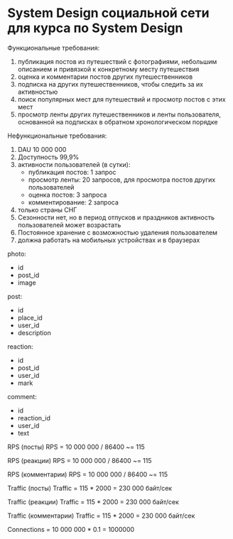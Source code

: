# System Design социальной сети для курса по System Design

Функциональные требования:
1. публикация постов из путешествий с фотографиями, небольшим описанием и привязкой к конкретному месту путешествия
2. оценка и комментарии постов других путешественников
3. подписка на других путешественников, чтобы следить за их активностью
4. поиск популярных мест для путешествий и просмотр постов с этих мест
5. просмотр ленты других путешественников и ленты пользователя, основанной на подписках в обратном хронологическом порядке

Нефункциональные требования:
1. DAU 10 000 000 
2. Доступность 99,9%
3. активности пользователей (в сутки):
    * публикация постов: 1 запрос
    * просмотр ленты: 20 запросов, для просмотра постов других пользователей
    * оценка постов: 3 запроса
    * комментирование: 2 запроса
4. только страны СНГ
5. Сезонности нет, но в период отпусков и праздников активность пользователей может возрастать
6. Постоянное хранение с возможностью удаления пользователем
7. должна работать на мобильных устройствах и в браузерах


photo:
* id
* post_id
* image

post:
* id
* place_id
* user_id
* description	

reaction:
* id
* post_id
* user_id
* mark

comment:
* id
* reaction_id
* user_id	
* text

RPS (посты)
RPS = 10 000 000 / 86400 ~= 115

RPS (реакции)
RPS = 10 000 000 / 86400 ~= 115

RPS (комментарии)
RPS = 10 000 000 / 86400 ~= 115


Traffic (посты)
Traffic = 115 * 2000 = 230 000 байт/сек

Traffic (реакции)
Traffic = 115 * 2000 = 230 000 байт/сек

Traffic (комментарии)
Traffic = 115 * 2000 = 230 000 байт/сек

Connections = 10 000 000 * 0.1 = 1000000
